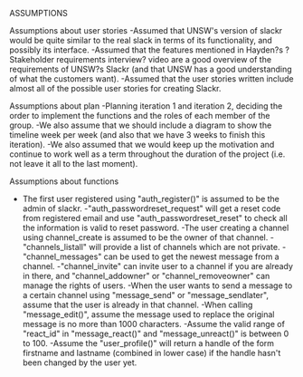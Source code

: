 ASSUMPTIONS

Assumptions about user stories
-Assumed that UNSW's version of slackr would be quite similar to the real slack in terms of its functionality, and possibly its interface.
-Assumed that the features mentioned in Hayden?s ?Stakeholder requirements interview? video are a good overview of the requirements of UNSW?s Slackr (and that UNSW has a good understanding of what the customers want).
-Assumed that the user stories written include almost all of the possible user stories for creating Slackr.

Assumptions about plan
-Planning iteration 1 and iteration 2, deciding the order to implement the functions and the roles of each member of the group.
-We also assume that we should include a diagram to show the timeline week per week (and also that we have 3 weeks to finish this iteration).
-We also assumed that we would keep up the motivation and continue to work well as a term throughout the duration of the project (i.e. not leave it all to the last moment).

Assumptions about functions
- The first user registered using "auth_register()" is assumed to be the admin of slackr.
-"auth_passwordreset_request" will get a reset code from registered email and use "auth_passwordreset_reset" to check all the information is valid to reset password.
-The user creating a channel using channel_create is assumed to be the owner of that channel.
-"channels_listall" will provide a list of channels which are not private.
-"channel_messages" can be used to get the newest message from a channel.
-"channel_invite" can invite user to a channel if you are already in there, and "channel_addowner" or "channel_removeowner" can manage the rights of users.
-When the user wants to send a message to a certain channel using "message_send" or "message_sendlater", assume that the user is already in that channel.
-When calling "message_edit()", assume the message used to replace the original message is no more than 1000 characters.
-Assume the valid range of "react_id" in "message_react()" and "message_unreact()" is between 0 to 100.
-Assume the "user_profile()" will return a handle of the form firstname and lastname (combined in lower case) if the handle hasn't been changed by the user yet.

